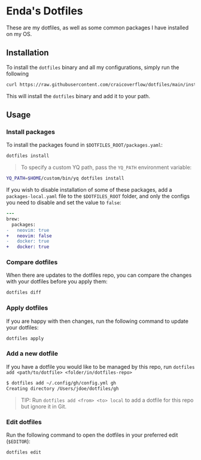 # Enda's Dotfiles

These are my dotfiles, as well as some common packages I have installed on my OS.

## Installation

To install the `dotfiles` binary and all my configurations, simply run the following

```sh
curl https://raw.githubusercontent.com/craicoverflow/dotfiles/main/install.sh | bash
```

This will install the `dotfiles` binary and add it to your path.

## Usage

### Install packages

To install the packages found in `$DOTFILES_ROOT/packages.yaml`:

```sh
dotfiles install
```

> To specify a custom YQ path, pass the `YQ_PATH` environment variable:

```sh
YQ_PATH=$HOME/custom/bin/yq dotfiles install
```

If you wish to disable installation of some of these packages, add a `packages-local.yaml` file to the `$DOTFILES_ROOT` folder, and only the configs you need to disable and set the value to `false`:

```diff
---
brew:
  packages:
-   neovim: true
+   neovim: false
-   docker: true
+   docker: true
```

### Compare dotfiles

When there are updates to the dotfiles repo, you can compare the changes with your dotfiles before you apply them:

```sh
dotfiles diff
```

### Apply dotfiles

If you are happy with then changes, run the following command to update your dotfiles:

```sh
dotfiles apply
```

### Add a new dotfile

If you have a dotfile you would like to be managed by this repo, run `dotfiles add <path/to/dotfile> <folder/in/dotfiles-repo>`

```sh
$ dotfiles add ~/.config/gh/config.yml gh
Creating directory /Users/jdoe/dotfiles/gh
```

> TIP: Run `dotfiles add <from> <to> local` to add a dotfile for this repo but ignore it in Git.

### Edit dotfiles

Run the following command to open the dotfiles in your preferred edit (`$EDITOR`):

```sh
dotfiles edit
```
